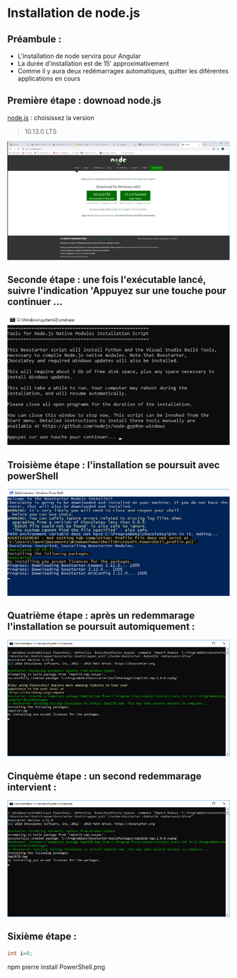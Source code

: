 # Installation de node.js
## Préambule :
* L'installation de node servira pour Angular
* La durée d'installation est de 15' approximativement
* Comme il y aura deux redémarrages automatiques, quitter les diférentes applications en cours

## Première étape : downoad node.js
[node.js](https://nodejs.org/en/) : choisissez la version 
> 10.13.0 LTS

![image](nodejsDownload.png)

## Seconde étape : une fois l'exécutable lancé, suivre l'indication 'Appuyez sur une touche pour continuer ...
![image](lancementInstall.png)

## Troisième étape : l'installation se poursuit avec powerShell
![image](PowerShell.png)

## Quatrième étape : après un redemmarage l'installation se poursuit automiquement : 
![image](ApresPremierRedemarrage.png)

## Cinquème étape : un second redemmarage intervient : 
![image](ApresDeuxiemeRedemarrage.png)

## Sixième étape : 

```java
int i=0;
```
npm pierre install
PowerShell.png

